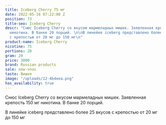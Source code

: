```yaml
---
title: Iceberg Cherry 75 мг
date: 2022-05-16 07:22:00 Z
position: 73
title-seo: Iceberg Cherry
descr: "Снюс Iceberg Cherry со вкусом мармеладных мишек. Заявленная крепость 150 мг
  никотина. В банке 20 порций. \n\nВ линейке iceberg представлено более 25 вкусов
  с крепостью от 20 мг до 150 мг\n"
product-name: Iceberg Cherry
nicotine: 75
portions: 20
gram: 20
price: 3000
brand: Russian products
sale: new-snus
taste: Вишня
image: "/uploads/12-4b4eea.png"
has_availability: true
---
```


Снюс Iceberg Cherry со вкусом мармеладных мишек. Заявленная крепость 150 мг никотина. В банке 20 порций. 

В линейке iceberg представлено более 25 вкусов с крепостью от 20 мг до 150 мг
